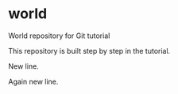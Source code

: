 # world
 World repository for Git tutorial

This repository is built step by step in the tutorial.

New line.

Again new line.
